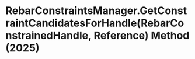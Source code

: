 # RebarConstraintsManager.GetConstraintCandidatesForHandle(RebarConstrainedHandle, Reference) Method (2025)

﻿